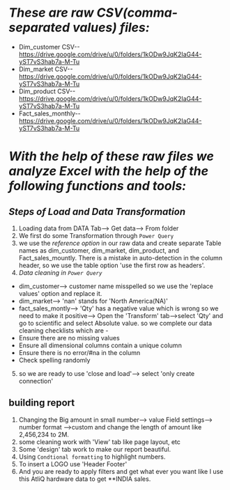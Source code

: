 # *These are raw CSV(comma-separated values) files:*
* Dim_customer CSV--https://drive.google.com/drive/u/0/folders/1kODw9JqK2IaG44-yST7vS3hab7a-M-Tu
* Dim_market CSV--https://drive.google.com/drive/u/0/folders/1kODw9JqK2IaG44-yST7vS3hab7a-M-Tu
* Dim_product CSV--https://drive.google.com/drive/u/0/folders/1kODw9JqK2IaG44-yST7vS3hab7a-M-Tu
* Fact_sales_monthly--https://drive.google.com/drive/u/0/folders/1kODw9JqK2IaG44-yST7vS3hab7a-M-Tu

# *With the help of these raw files we analyze Excel with the help of the following functions and tools:*


## *Steps of Load and Data Transformation*
1. Loading data from DATA Tab--> Get data--> From folder
2. We first do some Transformation through `Power Query`
3. we use the *reference option* in our raw data and create separate Table names as dim_customer, dim_market, dim_product, and Fact_sales_mountly. There is a mistake in auto-detection in the column header, so we use the table option 'use the first row as headers'.
4. *Data cleaning in `Power Query`*
* dim_customer--> customer name misspelled so we use the 'replace values' option and replace it.
* dim_market--> 'nan' stands for 'North America(NA)'
* fact_sales_montly--> 'Qty' has a negative value which is wrong so we need to make it positive--> Open the 'Transform' tab-->select 'Qty' and go to scientific and select Absolute value.
so we complete our data cleaning checklists which are -
* Ensure there are no missing values
* Ensure all dimensional columns contain a unique column
* Ensure there is no error/#na in the column
* Check spelling randomly
5. so we are ready to use 'close and load'--> select 'only create connection'

## building report 
1. Changing the Big amount in small number--> value Field settings--> number format -->custom and change the length of amount like 2,456,234 to 2M.
2. some cleaning work with 'View' tab like page layout, etc
3. Some 'design' tab work to make our report beautiful.
4. Using `Condtional formatting` to highlight numbers.
5. To insert a LOGO use 'Header Footer'
6. And you are ready to apply filters and get what ever you want like I use this AtliQ hardware data to get **INDIA sales.


